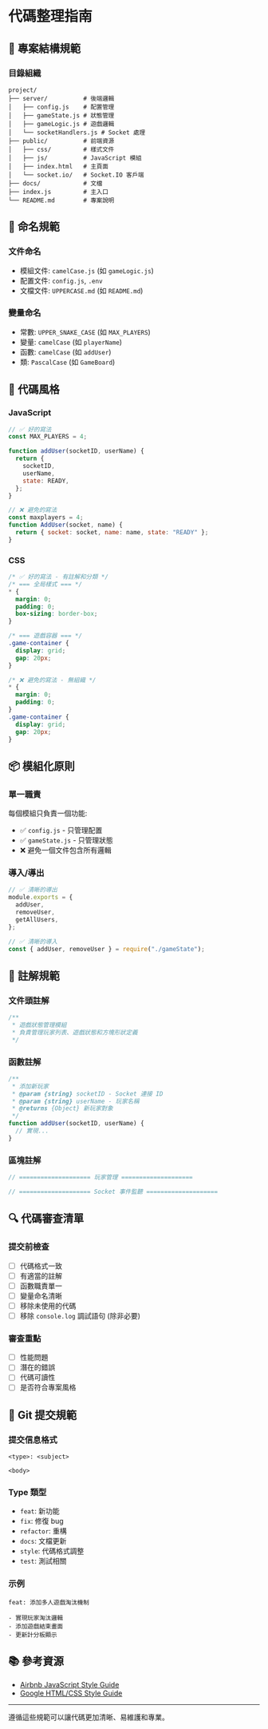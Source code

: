 # 代碼整理指南

## 📐 專案結構規範

### 目錄組織

```
project/
├── server/          # 後端邏輯
│   ├── config.js    # 配置管理
│   ├── gameState.js # 狀態管理
│   ├── gameLogic.js # 遊戲邏輯
│   └── socketHandlers.js # Socket 處理
├── public/          # 前端資源
│   ├── css/         # 樣式文件
│   ├── js/          # JavaScript 模組
│   ├── index.html   # 主頁面
│   └── socket.io/   # Socket.IO 客戶端
├── docs/            # 文檔
├── index.js         # 主入口
└── README.md        # 專案說明
```

## 📝 命名規範

### 文件命名

- 模組文件: `camelCase.js` (如 `gameLogic.js`)
- 配置文件: `config.js`, `.env`
- 文檔文件: `UPPERCASE.md` (如 `README.md`)

### 變量命名

- 常數: `UPPER_SNAKE_CASE` (如 `MAX_PLAYERS`)
- 變量: `camelCase` (如 `playerName`)
- 函數: `camelCase` (如 `addUser`)
- 類: `PascalCase` (如 `GameBoard`)

## 🎨 代碼風格

### JavaScript

```javascript
// ✅ 好的寫法
const MAX_PLAYERS = 4;

function addUser(socketID, userName) {
  return {
    socketID,
    userName,
    state: READY,
  };
}

// ❌ 避免的寫法
const maxplayers = 4;
function AddUser(socket, name) {
  return { socket: socket, name: name, state: "READY" };
}
```

### CSS

```css
/* ✅ 好的寫法 - 有註解和分類 */
/* === 全局樣式 === */
* {
  margin: 0;
  padding: 0;
  box-sizing: border-box;
}

/* === 遊戲容器 === */
.game-container {
  display: grid;
  gap: 20px;
}

/* ❌ 避免的寫法 - 無組織 */
* {
  margin: 0;
  padding: 0;
}
.game-container {
  display: grid;
  gap: 20px;
}
```

## 📦 模組化原則

### 單一職責

每個模組只負責一個功能:

- ✅ `config.js` - 只管理配置
- ✅ `gameState.js` - 只管理狀態
- ❌ 避免一個文件包含所有邏輯

### 導入/導出

```javascript
// ✅ 清晰的導出
module.exports = {
  addUser,
  removeUser,
  getAllUsers,
};

// ✅ 清晰的導入
const { addUser, removeUser } = require("./gameState");
```

## 📄 註解規範

### 文件頭註解

```javascript
/**
 * 遊戲狀態管理模組
 * 負責管理玩家列表、遊戲狀態和方塊形狀定義
 */
```

### 函數註解

```javascript
/**
 * 添加新玩家
 * @param {string} socketID - Socket 連接 ID
 * @param {string} userName - 玩家名稱
 * @returns {Object} 新玩家對象
 */
function addUser(socketID, userName) {
  // 實現...
}
```

### 區塊註解

```javascript
// ==================== 玩家管理 ====================

// ==================== Socket 事件監聽 ====================
```

## 🔍 代碼審查清單

### 提交前檢查

- [ ] 代碼格式一致
- [ ] 有適當的註解
- [ ] 函數職責單一
- [ ] 變量命名清晰
- [ ] 移除未使用的代碼
- [ ] 移除 `console.log` 調試語句 (除非必要)

### 審查重點

- [ ] 性能問題
- [ ] 潛在的錯誤
- [ ] 代碼可讀性
- [ ] 是否符合專案風格

## 🚀 Git 提交規範

### 提交信息格式

```
<type>: <subject>

<body>
```

### Type 類型

- `feat`: 新功能
- `fix`: 修復 bug
- `refactor`: 重構
- `docs`: 文檔更新
- `style`: 代碼格式調整
- `test`: 測試相關

### 示例

```
feat: 添加多人遊戲淘汰機制

- 實現玩家淘汰邏輯
- 添加遊戲結束畫面
- 更新計分板顯示
```

## 📚 參考資源

- [Airbnb JavaScript Style Guide](https://github.com/airbnb/javascript)
- [Google HTML/CSS Style Guide](https://google.github.io/styleguide/htmlcssguide.html)

---

遵循這些規範可以讓代碼更加清晰、易維護和專業。
